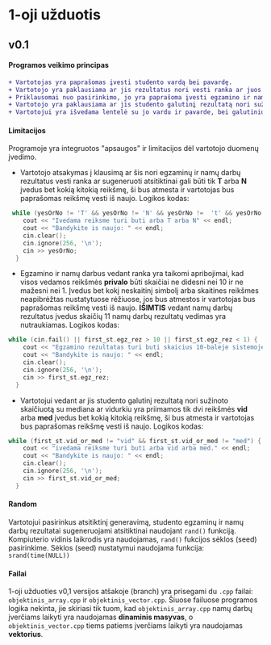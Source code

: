 # 1-oji užduotis

## v0.1

#### Programos veikimo principas

```diff
+ Vartotojas yra paprašomas įvesti studento vardą bei pavardę.
+ Vartotojo yra paklausiama ar jis rezultatus nori vesti ranka ar juos sugeneruoti atsitiktinai.
+ Priklausomai nuo pasirinkimo, jo yra paprašoma įvesti egzamino ir namų darbų rezultatus, arba jie sugeneruojami atsitiktinai.
+ Vartotojo yra paklausiama ar jis studento galutinį rezultatą nori sužinoto skaičiuotą su mediana ar vidurkiu.
+ Vartotojui yra išvedama lentelė su jo vardu ir pavarde, bei galutiniu rezultatu skaičiuotu su mediana arba vidurkiu.
```

#### Limitacijos

Programoje yra integruotos "apsaugos" ir limitacijos dėl vartotojo duomenų įvedimo.

- Vartotojo atsakymas į klausimą ar šis nori egzaminų ir namų darbų rezultatus vesti ranka ar sugeneruoti atsitiktinai gali būti tik **T** arba **N** įvedus bet kokią kitokią reikšmę, ši bus atmesta ir vartotojas bus paprašomas reikšmę vesti iš naujo. Logikos kodas:
```cpp
 while (yesOrNo != 'T' && yesOrNo != 'N' && yesOrNo !=  't' && yesOrNo != 'n') {
    cout << "Ivedama reiksme turi buti arba T arba N" << endl;
    cout << "Bandykite is naujo: " << endl;
    cin.clear();
    cin.ignore(256, '\n');
    cin >> yesOrNo;
  }
```
- Egzamino ir namų darbus vedant ranka yra taikomi apribojimai, kad visos vedamos reikšmės **privalo** būti skaičiai ne didesni nei 10 ir ne mažesni nei 1. Įvedus bet kokį neskaitinį simbolį arba skaitines reikšmes neapibrėžtas nustatytuose rėžiuose, jos bus atmestos ir vartotojas bus paprašomas reikšmę vesti iš naujo. **IŠIMTIS** vedant namų darbų rezultatus įvedus skaičių 11 namų darbų rezultatų vedimas yra nutraukiamas. Logikos kodas:
```cpp
while (cin.fail() || first_st.egz_rez > 10 || first_st.egz_rez < 1) {
    cout << "Egzamino rezultatas turi buti skaicius 10-baleje sistemoje"<< endl;
    cout << "Bandykite is naujo: " << endl;
    cin.clear();
    cin.ignore(256, '\n');
    cin >> first_st.egz_rez;
  }
```
- Vartotojui vedant ar jis studento galutinį rezultatą nori sužinoto skaičiuotą su mediana ar vidurkiu yra priimamos tik dvi reikšmės **vid** arba **med** įvedus bet kokią kitokią reikšmę, ši bus atmesta ir vartotojas bus paprašomas reikšmę vesti iš naujo. Logikos kodas:
```cpp
while (first_st.vid_or_med != "vid" && first_st.vid_or_med != "med") {
    cout << "ivedama reiksme turi buti arba vid arba med." << endl;
    cout << "Bandykite is naujo: " << endl;
    cin.clear();
    cin.ignore(256, '\n');
    cin >> first_st.vid_or_med;
  }
```

#### Random

Vartotojui pasirinkus atsitiktinį generavimą, studento egzaminų ir namų darbų rezultatai sugeneruojami atsitiktinai naudojant `rand()` funkciją.
Kompiuterio vidinis laikrodis yra naudojamas, `rand()` fukcijos sėklos (seed) pasirinkime. Sėklos (seed) nustatymui naudojama funkcija: `srand(time(NULL))`

#### Failai

1-oji užduoties v0,1 versijos atšakoje (branch) yra prisegami du `.cpp` failai: `objektinis_array.cpp` ir `objektinis_vector.cpp`.
Šiuose failuose programos logika nekinta, jie skiriasi tik tuom, kad `objektinis_array.cpp` namų darbų įverčiams laikyti yra naudojamas **dinaminis masyvas**, o `objektinis_vector.cpp` tiems patiems įverčiams laikyti yra naudojamas **vektorius**.
